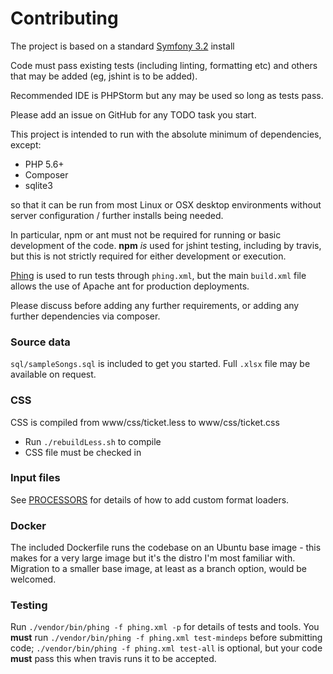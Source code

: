 Contributing
============

The project is based on a standard [Symfony 3.2](http://symfony.com/doc/3.2/index.html) install

Code must pass existing tests (including linting, formatting etc) and others that may be added (eg, jshint is to be added).

Recommended IDE is PHPStorm but any may be used so long as tests pass.

Please add an issue on GitHub for any TODO task you start.

This project is intended to run with the absolute minimum of dependencies, except:

 - PHP 5.6+
 - Composer
 - sqlite3

so that it can be run from most Linux or OSX desktop environments without server configuration / further installs being needed.

In particular, npm or ant must not be required for running or basic development of the code. 
**npm** *is* used for jshint testing, including by travis, but this is not strictly required for either development or execution. 

[Phing](https://www.phing.info) is used to run tests through `phing.xml`, but the main `build.xml` file allows the use of
 Apache ant for production deployments.

Please discuss before adding any further requirements, or adding any further dependencies via composer.

### Source data
`sql/sampleSongs.sql` is included to get you started. Full `.xlsx` file may be available on request.

### CSS
CSS is compiled from www/css/ticket.less to www/css/ticket.css 
 
 - Run `./rebuildLess.sh` to compile
 - CSS file must be checked in

### Input files
See [PROCESSORS](PROCESSORS.md) for details of how to add custom format loaders.

### Docker
The included Dockerfile runs the codebase on an Ubuntu base image - this makes for a very large image but it's the distro
I'm most familiar with. Migration to a smaller base image, at least as a branch option, would be welcomed.

### Testing
Run `./vendor/bin/phing -f phing.xml -p` for details of tests and tools. You **must** run `./vendor/bin/phing -f phing.xml test-mindeps` before 
submitting code; `./vendor/bin/phing -f phing.xml test-all` is optional, but your code **must** pass this when travis runs it to be accepted.